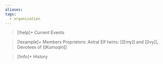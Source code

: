 ```yaml
---
aliases: 
tags:
  - organization
---
```

>[!help]+ Current Events

>[!example]+ Members
> Proprietors: Astral Elf twins: [[Emy]] and [[Ivy]], Devotees of [[Kumuqin]]

>[!info]+ History
